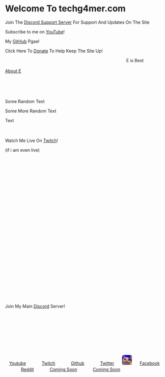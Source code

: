 <link rel="apple-touch-icon" sizes="120x120" href="/apple-touch-icon.png">
<link rel="icon" type="image/png" sizes="32x32" href="/favicon-32x32.png">
<link rel="icon" type="image/png" sizes="16x16" href="/favicon-16x16.png">
<link rel="manifest" href="/site.webmanifest">
<link rel="mask-icon" href="/safari-pinned-tab.svg" color="#0004ff">
<meta name="msapplication-TileColor" content="#0004ff">
<meta name="theme-color" content="#0004ff">





<h1>Welcome To techg4mer.com</h1>
<p>Join The <a href="https://discord.gg/97C2v9rNVt">Discord Support Server</a> For Support And Updates On The Site</p>
<p>Subscribe to me on <a href="https://www.youtube.com/channel/UCIaUjRKg92Df9VeBxrXjv5A">YouTube</a>!</p>
<p>My <a href="https://github.com/TechG4mer">GitHub</a> Pgae!</p>
<p>Click Here To <a href="https://streamlabs.com/tech_g4mer">Donate</a> To Help Keep The Site Up!</p>

<marquee>E is Best</marquee>

<p><a href="https://e.techg4mer.com">About E</a></p>

<p>ㅤ</p>
<p>ㅤ</p>

<p>Some Random Text</p>
<p>Some More Random Text</p>
<p> Text</p>

<p>ㅤ</p>

<p>Watch Me Live On <a href="https://twitch.tv/tech_g4mer">Twitch</a>!</p>
<p>(if i am even live)</p>

<p>ㅤ</p>
<p>ㅤ</p>
<p>ㅤ</p>
<p>ㅤ</p>
<p>ㅤ</p>
<p>ㅤ</p>
<p>ㅤ</p>
<p>ㅤ</p>
<p>ㅤ</p>
<p>ㅤ</p>
<p>ㅤ</p>
<p>ㅤ</p>
<p>ㅤ</p>
<p>ㅤ</p>
<p>Join My Main <a href="https://discord.gg/bVH2kUEfnv">Discord</a> Server!</p>
<p>ㅤ</p>
<p>ㅤ</p>
<p>ㅤ</p>
<p>ㅤ</p>
<p>ㅤ<a href="https://www.youtube.com/channel/UCIaUjRKg92Df9VeBxrXjv5A">Youtube</a>ㅤㅤㅤㅤ<a href="https://twitch.tv/tech_g4mer">Twitch</a>ㅤㅤㅤㅤ<a href="https://github.com/TechG4mer">Github</a>ㅤㅤㅤㅤ<a href="https://twitter.com/tech_g4mer">Twitter</a>ㅤㅤ<img src="favicon-32x32.png" alt="Test">ㅤㅤ<a href="https://www.facebook.com/Tech-Gang-102858845215452">Facebook</a>ㅤㅤㅤㅤ<a href="https://www.reddit.com/user/TechGamer_YT">Reddit</a>ㅤㅤㅤㅤ<a href="techg4mer.com">Coming Soon</a>ㅤㅤㅤㅤ<a href="techg4mer.com">Coming Soon</a>ㅤㅤㅤㅤ</p>




